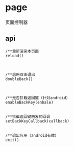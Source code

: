 # page

页面控制器

## api

```
/**重新渲染本页面
reload()



/**启用双击退出
doubleBack()



/**是否拦截返回键（针对android）
enableBackKey(enbale)


/**拦截返回键触发的回调
setBackKeyCallback(callback)


/**退出应用（android有效）
exit()
```



